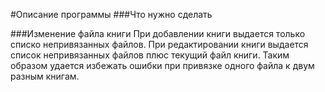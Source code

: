 #Описание программы
###Что нужно сделать

###Изменение файла книги
При добавлении книги выдается только списко непривязанных файлов. При редактировании книги выдается список непривязанных файлов плюс текущий файл книги. Таким образом удается избежать ошибки при привязке одного файла к двум разным книгам.
